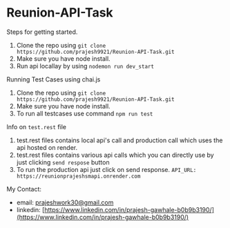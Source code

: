 # Reunion-API-Task

Steps for getting started.

1. Clone the repo using ```git clone https://github.com/prajesh9921/Reunion-API-Task.git```
2. Make sure you have node install.
3. Run api locallay by using ```nodemon run dev_start```


Running Test Cases using chai.js

1. Clone the repo using ```git clone https://github.com/prajesh9921/Reunion-API-Task.git```
2. Make sure you have node install.
3. To run all testcases use command ```npm run test```

Info on ```test.rest``` file

1. test.rest files contains local api's call and production call which uses the api hosted on render. 
2. test.rest files contains various api calls which you can directly use by just clicking ```send respose``` button
3. To run the production api just click on send response.
   ```API_URL: https://reunionprajeshsmapi.onrender.com```
   
   
My Contact:
- email: prajeshwork30@gmail.com
- linkedin: [https://www.linkedin.com/in/prajesh-gawhale-b0b9b3190/](https://www.linkedin.com/in/prajesh-gawhale-b0b9b3190/)

